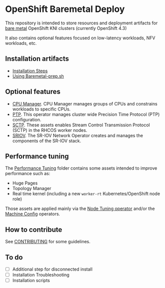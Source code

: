 # OpenShift Baremetal Deploy

This repository is intended to store resources and deployment artifacts
for [bare metal](https://github.com/metal3-io/metal3-docs/blob/master/design/bare-metal-style-guide.md)
OpenShift KNI clusters (currently OpenShift 4.3)

It also contains optional features focused on low-latency workloads, NFV workloads, etc.

## Installation artifacts

* [Installation Steps](install-steps.md)
* [Using Baremetal-prep.sh](baremetal-prep.md)

## Optional features

* [CPU Manager](features/cpumanager/). CPU Manager manages groups of CPUs and constrains workloads
to specific CPUs.
* [PTP](features/ptp). This operator manages cluster wide Precision Time Protocol (PTP) configuration.
* [SCTP](features/sctp). These assets enables Stream Control Transmission Protocol (SCTP) in the RHCOS
worker nodes.
* [SRIOV](features/sriov). The SR-IOV Network Operator creates and manages the components of the SR-IOV stack.

## Performance tuning

The [Performance Tuning](features/performance) folder contains some assets intended to improve performance such as:

* Huge Pages
* Topology Manager
* Real time kernel (including a new `worker-rt` Kubernetes/OpenShift node role)

Those assets are applied mainly via the [Node Tuning operator](https://github.com/openshift/cluster-node-tuning-operator)
and/or the [Machine Config](https://github.com/openshift/machine-config-operator) operators.

## How to contribute

See [CONTRIBUTING](CONTRIBUTING.md) for some guidelines.

## To do

* [ ] Additional step for disconnected install
* [ ] Installation Troubleshooting
* [ ] Installation scripts
